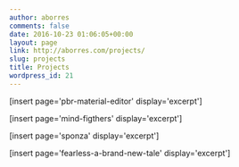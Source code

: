 ```yaml
---
author: aborres
comments: false
date: 2016-10-23 01:06:05+00:00
layout: page
link: http://aborres.com/projects/
slug: projects
title: Projects
wordpress_id: 21
---
```


[insert page='pbr-material-editor' display='excerpt']

[insert page='mind-figthers' display='excerpt']

[insert page='sponza' display='excerpt']

[insert page='fearless-a-brand-new-tale' display='excerpt']
